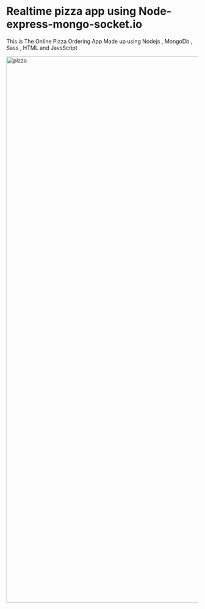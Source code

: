 # Realtime pizza app using Node-express-mongo-socket.io
This is The Online Pizza Ordering App Made up using Nodejs , MongoDb , Sass , HTML and JavsScript


<img width="1427" alt="pizza" src="https://user-images.githubusercontent.com/108591938/177633529-12cb92ad-104d-4ab9-a7af-6df255106524.png">

